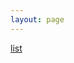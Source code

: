 ```yaml
---
layout: page
---
```



<script setup>
import { B24Icon } from '@bitrix24/icons-vue/components/B24Icon';
import PageContainer from '~/.vitepress/theme/components/PageContainer.vue';
</script>

<div class="VPDoc content">
	<PageContainer>
		<div class="mb-4"><a href="/icons/">list</a></div>
		<div
			class="flex flex-row items-center justify-center size-20 inline-block border border-gray-50"
		>
			<B24Icon
				name="Actions::LeftSemicircularAnticlockwiseArrow1Icon"
				class="size-16"
			/>
		</div>
	</PageContainer>
</div>